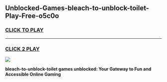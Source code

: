 
## Unblocked-Games-bleach-to-unblock-toilet-Play-Free-o5c0o
<h3>
<a href="https://premium76.site?title=bleach-to-unblock-toilet&ref=12A">CLICK TO PLAY</a></h3>
<hr>

<h3>
<a href="https://premium76.site?title=bleach-to-unblock-toilet&ref=12A">CLICK 2 PLAY</a>
  
</h3>

<a href="https://premium76.site?title=bleach-to-unblock-toilet&ref=12A"><img src="https://clearcache.store/games.png"></a>


**bleach-to-unblock-toilet games unblocked: Your Gateway to Fun and Accessible Online Gaming**
